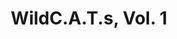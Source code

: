 ---
title: "WildC.A.T.s, Vol. 1"
issue: 3A
issue_nr: 3
full_title: Reunification
subtitle: ""
story_arc: ""
crossover: ""
variant: A
publisher: Image Comics
creators: 
  - Brandon Choi
  - Whilce Portacio
  - Jim Lee
release_date: Dec 1992
release_year: 1992
genre:
  - Action
  - Adventure
  - Super-Heroes
format: Comic
pages: 32
signed_by: ""
price: 1.95
---